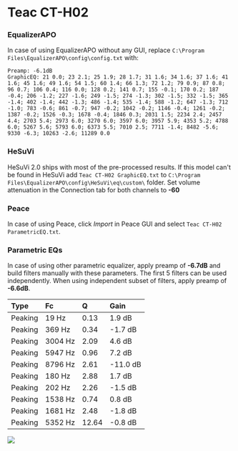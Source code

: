 # Teac CT-H02

### EqualizerAPO
In case of using EqualizerAPO without any GUI, replace `C:\Program Files\EqualizerAPO\config\config.txt`
with:
```
Preamp: -6.1dB
GraphicEQ: 21 0.0; 23 2.1; 25 1.9; 28 1.7; 31 1.6; 34 1.6; 37 1.6; 41 1.6; 45 1.6; 49 1.6; 54 1.5; 60 1.4; 66 1.3; 72 1.2; 79 0.9; 87 0.8; 96 0.7; 106 0.4; 116 0.0; 128 0.2; 141 0.7; 155 -0.1; 170 0.2; 187 -0.4; 206 -1.2; 227 -1.6; 249 -1.5; 274 -1.3; 302 -1.5; 332 -1.5; 365 -1.4; 402 -1.4; 442 -1.3; 486 -1.4; 535 -1.4; 588 -1.2; 647 -1.3; 712 -1.0; 783 -0.6; 861 -0.7; 947 -0.2; 1042 -0.2; 1146 -0.4; 1261 -0.2; 1387 -0.2; 1526 -0.3; 1678 -0.4; 1846 0.3; 2031 1.5; 2234 2.4; 2457 4.4; 2703 5.4; 2973 6.0; 3270 6.0; 3597 6.0; 3957 5.9; 4353 5.2; 4788 6.0; 5267 5.6; 5793 6.0; 6373 5.5; 7010 2.5; 7711 -1.4; 8482 -5.6; 9330 -6.3; 10263 -2.6; 11289 0.0
```

### HeSuVi
HeSuVi 2.0 ships with most of the pre-processed results. If this model can't be found in HeSuVi add
`Teac CT-H02 GraphicEQ.txt` to `C:\Program Files\EqualizerAPO\config\HeSuVi\eq\custom\` folder.
Set volume attenuation in the Connection tab for both channels to **-60**

### Peace
In case of using Peace, click *Import* in Peace GUI and select `Teac CT-H02 ParametricEQ.txt`.

### Parametric EQs
In case of using other parametric equalizer, apply preamp of **-6.7dB** and build filters manually
with these parameters. The first 5 filters can be used independently.
When using independent subset of filters, apply preamp of **-6.6dB**.

| Type    | Fc      |     Q | Gain     |
|:--------|:--------|:------|:---------|
| Peaking | 19 Hz   |  0.13 | 1.9 dB   |
| Peaking | 369 Hz  |  0.34 | -1.7 dB  |
| Peaking | 3004 Hz |  2.09 | 4.6 dB   |
| Peaking | 5947 Hz |  0.96 | 7.2 dB   |
| Peaking | 8796 Hz |  2.61 | -11.0 dB |
| Peaking | 180 Hz  |  2.88 | 1.7 dB   |
| Peaking | 202 Hz  |  2.26 | -1.5 dB  |
| Peaking | 1538 Hz |  0.74 | 0.8 dB   |
| Peaking | 1681 Hz |  2.48 | -1.8 dB  |
| Peaking | 5352 Hz | 12.64 | -0.8 dB  |

![](https://raw.githubusercontent.com/jaakkopasanen/AutoEq/master/results/innerfidelity/sbaf-serious/Teac%20CT-H02/Teac%20CT-H02.png)